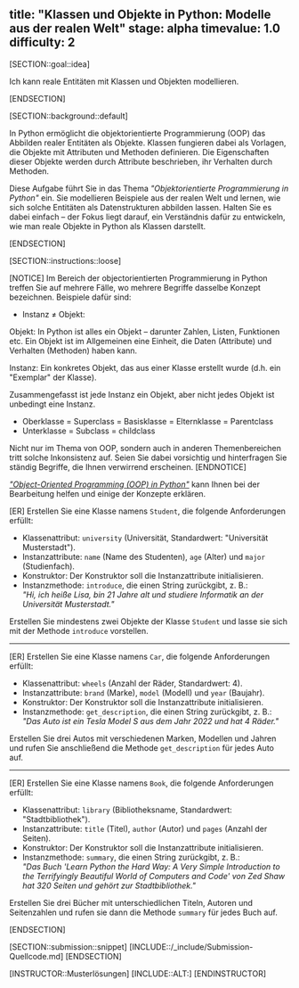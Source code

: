 title: "Klassen und Objekte in Python: Modelle aus der realen Welt"
stage: alpha
timevalue: 1.0
difficulty: 2
---

[SECTION::goal::idea]

Ich kann reale Entitäten mit Klassen und Objekten modellieren.

[ENDSECTION]


[SECTION::background::default]

In Python ermöglicht die objektorientierte Programmierung (OOP) das Abbilden realer Entitäten als Objekte.
Klassen fungieren dabei als Vorlagen, die Objekte mit Attributen und Methoden definieren. 
Die Eigenschaften dieser Objekte werden durch Attribute beschrieben, ihr Verhalten durch Methoden.

Diese Aufgabe führt Sie in das Thema *"Objektorientierte Programmierung in Python"* ein. 
Sie modellieren Beispiele aus der realen Welt und lernen, 
wie sich solche Entitäten als Datenstrukturen abbilden lassen. Halten Sie es dabei einfach – 
der Fokus liegt darauf, ein Verständnis dafür zu entwickeln, 
wie man reale Objekte in Python als Klassen darstellt.

[ENDSECTION]

[SECTION::instructions::loose]

[NOTICE]
Im Bereich der objectorientierten Programmierung in Python treffen Sie auf mehrere Fälle,
wo mehrere Begriffe dasselbe Konzept bezeichnen.
Beispiele dafür sind:

- Instanz ≠ Objekt:

Objekt: In Python ist alles ein Objekt – darunter Zahlen, Listen, Funktionen etc.
Ein Objekt ist im Allgemeinen eine Einheit, 
die Daten (Attribute) und Verhalten (Methoden) haben kann.

Instanz: Ein konkretes Objekt, das aus einer Klasse erstellt wurde (d.h. ein "Exemplar" der Klasse).

Zusammengefasst ist jede Instanz ein Objekt, aber nicht jedes Objekt ist unbedingt eine Instanz.

- Oberklasse = Superclass = Basisklasse = Elternklasse = Parentclass
- Unterklasse = Subclass = childclass  

Nicht nur im Thema von OOP, sondern auch in anderen Themenbereichen tritt solche Inkonsistenz auf.
Seien Sie dabei vorsichtig und hinterfragen Sie ständig Begriffe, die Ihnen verwirrend erscheinen. 
[ENDNOTICE]

[*"Object-Oriented Programming (OOP) in Python"*](https://realpython.com/python3-object-oriented-programming/)
kann Ihnen bei der Bearbeitung helfen und einige der Konzepte erklären. 

[ER] Erstellen Sie eine Klasse namens `Student`, die folgende Anforderungen erfüllt:  
- Klassenattribut: `university` (Universität, Standardwert: "Universität Musterstadt").  
- Instanzattribute: `name` (Name des Studenten), `age` (Alter) und `major` (Studienfach).  
- Konstruktor: Der Konstruktor soll die Instanzattribute initialisieren.  
- Instanzmethode: `introduce`, die einen String zurückgibt, z. B.:  
*"Hi, ich heiße Lisa, bin 21 Jahre alt und studiere Informatik an der Universität Musterstadt."*

Erstellen Sie mindestens zwei Objekte der Klasse `Student` und 
lasse sie sich mit der Methode `introduce` vorstellen. 

---

[ER] Erstellen Sie eine Klasse namens `Car`, die folgende Anforderungen erfüllt:  
- Klassenattribut: `wheels` (Anzahl der Räder, Standardwert: 4).  
- Instanzattribute: `brand` (Marke), `model` (Modell) und `year` (Baujahr).  
- Konstruktor: Der Konstruktor soll die Instanzattribute initialisieren.  
- Instanzmethode: `get_description`, die einen String zurückgibt, z. B.: 
*"Das Auto ist ein Tesla Model S aus dem Jahr 2022 und hat 4 Räder."*

Erstellen Sie drei Autos mit verschiedenen Marken, 
Modellen und Jahren und rufen Sie anschließend die Methode `get_description` für jedes Auto auf. 

---

[ER] Erstellen Sie eine Klasse namens `Book`, die folgende Anforderungen erfüllt:  
- Klassenattribut: `library` (Bibliotheksname, Standardwert: "Stadtbibliothek").  
- Instanzattribute: `title` (Titel), `author` (Autor) und `pages` (Anzahl der Seiten).  
- Konstruktor: Der Konstruktor soll die Instanzattribute initialisieren.  
- Instanzmethode: `summary`, die einen String zurückgibt, z. B.:  
*"Das Buch 'Learn Python the Hard Way: A Very Simple Introduction to the Terrifyingly Beautiful 
World of Computers and Code' von Zed Shaw hat 320 Seiten und gehört zur Stadtbibliothek."*

Erstellen Sie drei Bücher mit unterschiedlichen Titeln, Autoren und Seitenzahlen und 
rufen sie dann die Methode `summary` für jedes Buch auf.

[ENDSECTION]

[SECTION::submission::snippet]
[INCLUDE::/_include/Submission-Quellcode.md]
[ENDSECTION]


[INSTRUCTOR::Musterlösungen]
[INCLUDE::ALT:]
[ENDINSTRUCTOR]